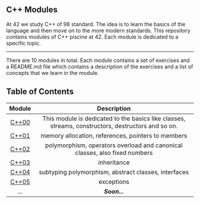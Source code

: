 ## C++ Modules

At 42 we study C++ of 98 standard. The idea is to learn the basics of the language and then move on to the more modern standards. This repository contains modules of C++ piscine at 42. Each module is dedicated to a specific topic.

---

There are 10 modules in total. Each module contains a set of exercises and a README.md file which contains a description of the exercises and a list of concepts that we learn in the module.

## Table of Contents
| Module | Description |
|:---:|:---:|
| [C++00](./CPP_00) | This module is dedicated to the basics like classes, streams, constructors, destructors and so on. |
| [C++01](./CPP_01) | memory allocation, references, pointers to members |
| [C++02](./CPP_02) | polymorphism, operators overload and canonical classes, also fixed numbers |
| [C++03](./CPP_03) | inheritance |
| [C++04](./CPP_04) | subtyping polymorphism, abstract classes, interfaces |
| [C++05](./CPP_05) | exceptions |
| ... | ***Soon...*** |

